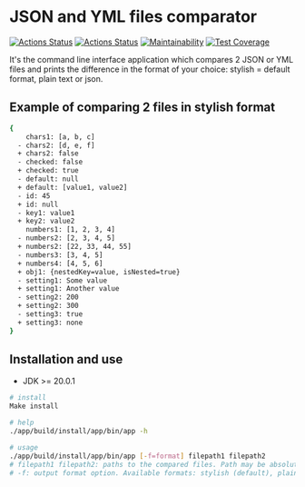 # JSON and YML files comparator

[![Actions Status](https://github.com/shamshaev/java-project-71/actions/workflows/hexlet-check.yml/badge.svg)](https://github.com/shamshaev/java-project-71/actions)
[![Actions Status](https://github.com/shamshaev/java-project-71/actions/workflows/self-check.yml/badge.svg)](https://github.com/shamshaev/java-project-71/actions)
[![Maintainability](https://api.codeclimate.com/v1/badges/753b1554ef4c8dbefd86/maintainability)](https://codeclimate.com/github/shamshaev/java-project-71/maintainability)
[![Test Coverage](https://api.codeclimate.com/v1/badges/753b1554ef4c8dbefd86/test_coverage)](https://codeclimate.com/github/shamshaev/java-project-71/test_coverage)

It's the command line interface application which compares 2 JSON or YML files and prints the difference in the format of your choice: stylish = default format, plain text or json.

## Example of comparing 2 files in stylish format
```bash
{
    chars1: [a, b, c]
  - chars2: [d, e, f]
  + chars2: false
  - checked: false
  + checked: true
  - default: null
  + default: [value1, value2]
  - id: 45
  + id: null
  - key1: value1
  + key2: value2
    numbers1: [1, 2, 3, 4]
  - numbers2: [2, 3, 4, 5]
  + numbers2: [22, 33, 44, 55]
  - numbers3: [3, 4, 5]
  + numbers4: [4, 5, 6]
  + obj1: {nestedKey=value, isNested=true}
  - setting1: Some value
  + setting1: Another value
  - setting2: 200
  + setting2: 300
  - setting3: true
  + setting3: none
}
```

## Installation and use
* JDK >= 20.0.1

```bash
# install
Make install

# help
./app/build/install/app/bin/app -h

# usage 
./app/build/install/app/bin/app [-f=format] filepath1 filepath2
# filepath1 filepath2: paths to the compared files. Path may be absolute or relative.
# -f: output format option. Available formats: stylish (default), plain or json.
```

<!--
https://asciinema.org/a/X12UUZEkNjCvVlyAw7A0aDQ9I  
https://asciinema.org/a/aCttTQ0aazfNixtt37ZDg0L40  
https://asciinema.org/a/P92BlwpjeENG1NDSQU8AlgwSW  
https://asciinema.org/a/i5BvGum8pddb7zbevVrI9lcg1  
https://asciinema.org/a/beWVAwSotTM7HushwunwGHmvt  
-->